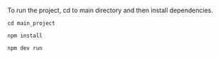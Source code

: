To run the project, cd to main directory and then install dependencies. 

``cd main_project``

``npm install`` 

``npm dev run``
